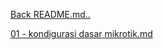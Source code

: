 <a href="../README.md">Back README.md..</a>

<a href="README/01 - kondigurasi dasar mikrotik.md">01 - kondigurasi dasar mikrotik.md</a><br>